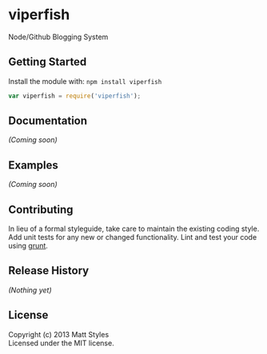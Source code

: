 # viperfish

Node/Github Blogging System

## Getting Started
Install the module with: `npm install viperfish`

```javascript
var viperfish = require('viperfish');
```

## Documentation
_(Coming soon)_

## Examples
_(Coming soon)_

## Contributing
In lieu of a formal styleguide, take care to maintain the existing coding style. Add unit tests for any new or changed functionality. Lint and test your code using [grunt](https://github.com/gruntjs/grunt).

## Release History
_(Nothing yet)_

## License
Copyright (c) 2013 Matt Styles  
Licensed under the MIT license.
